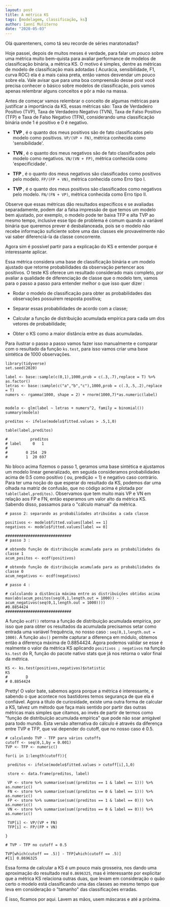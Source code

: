 ```yaml
---
layout: post
title: A métrica KS
tags: [modelagem, classificação, ks]
author: Ianní Muliterno
date: "2020-05-03"
---  
```


Olá quarenteners, como tá seu recorde de séries maratonadas?

Hoje passei, depois de muitos meses é verdade, para falar um pouco sobre uma métrica muito bem-quista para avaliar performance de modelos de classificação binária, a métrica KS. O motivo é simples, dentre as métricas de modelo de classificação mais adotadas ( Acurácia, sensibilidade, F1, curva ROC) ela é a mais caixa preta, então vamos desvendar um pouco sobre ela. Vale avisar que para uma boa compreensão desse  post você precisa conhecer o básico sobre modelos de classificação, pois vamos apenas relembrar alguns conceitos e pôr a mão na massa.

Antes de começar vamos relembrar o conceito de algumas métricas para justificar a importância da KS, essas métricas são: Taxa de Verdadeiro Positivo (TVP), Taxa de Verdadeiro Negativo (TVN), Taxa de Falso Positivo (TFP) e Taxa de Falso Negativo (TFN), considerando uma classificação binária onde 1 é positivo e 0 é negativo.

- <strong> TVP </strong>, é o quanto dos meus positivos são de fato classificados pelo modelo como positivos. `VP/(VP + FN)`, métrica conhecida como 'sensibilidade'.

- <strong> TVN </strong>, é o quanto dos meus negativos são de fato classificados pelo modelo como negativos. `VN/(VN + FP)`, métrica conhecida como 'especificidade'.

- <strong> TFP </strong>, é o quanto dos meus negativos são classificados como positivos pelo modelo. `FP/(FP + VN)`, métrica conhecida como Erro tipo I.

- <strong> TVP </strong>, é o quanto dos meus positivos são classificados como negativos pelo modelo. `FN/(FN + VP)`, métrica conhecida como Erro tipo II.

Observe que essas métricas dão resultados específicos e se avaliadas separadamente, podem dar a falsa impressão de que temos um modelo bem ajustado, por exemplo, o modelo pode ter baixa TFP e alta TVP ao mesmo tempo, inclusive esse tipo de problema é comum quando a variável binária que queremos prever é desbalanceada, pois se o modelo não recebe informação suficiente sobre uma das classes ele provavelmente não vai saber diferenciá-la da classe concorrente. 

 Agora sim é possível partir para a explicação do KS e entender porque é interessante aplicar.

 Essa métrica considera uma base de classificação binária e um modelo ajustado que retorne probabilidades da observação pertencer aos positivos. O teste KS oferece um resultado considerado mais completo, por avaliar a qualidade de diferenciação de classe que o modelo tem, vamos para o passo a passo para entender melhor o que isso quer dizer :

-  Rodar o modelo de classificação para obter as probabilidades das observações possuírem resposta positiva;

-  Separar essas probabilidades de acordo com a classe;

-  Calcular a função de distribuição acumulada empírica para cada um dos vetores de probabilidade;

-  Obter o KS como a maior distância entre as duas acumuladas.

 Para ilustrar o passo a passo vamos fazer isso manualmente e comparar com o resultado da função `ks.test`, para isso vamos criar uma base sintética de 1000 observações.

```
library(tidyverse)
set.seed(2020)

label <- base::sample(c(0,1),1000,prob = c(.3,.7),replace = T) %>% as.factor()
letras <- base::sample(c("a","b","c"),1000,prob = c(.3,.5,.2),replace = T)
numers <- rgamma(1000, shape = 2) + rnorm(1000,7)*as.numeric(label)


modelo <- glm(label ~ letras + numers^2, family = binomial())
summary(modelo)

preditos <- ifelse(modelo$fitted.values > .5,1,0)

table(label,preditos)

#          preditos
# label     0   1
# 
#        0 254  29
#        1  20 697
```

No bloco acima fizemos o passo 1, geramos uma base sintética e ajustamos um modelo linear generalizado, em seguida consideramos probabilidades acima de 0.5 como positivo ( ou, predição = 1) e negativo caso contrário. Para ter uma noção do que esperar do resultado da KS, podemos dar uma olhada na matriz de confusão, que no código acima é plotada por `table(label,preditos)`. Observamos que tem muito mais VP e VN em relação aos FP e FN, então esperamos um valor alto da métrica KS. Sabendo disso, passamos para o "cálculo manual" da métrica.

```
# passo 2: separando as probabilidades atribuídas a cada classe

positivos <- modelo$fitted.values[label == 1]
negativos <- modelo$fitted.values[label == 0]

#############################
# passo 3 :

# obtendo função de distribuição acumulada para as probabilidades da classe 1
acum_positos <- ecdf(positivos)

# obtendo função de distribuição acumulada para as probabilidades da classe 0
acum_negativos <- ecdf(negativos)

# passo 4 :

# calculando a distância máxima entre as distribuições obtidas acima
max(abs(acum_positos(seq(0,1,length.out = 1000)) - 
acum_negativos(seq(0,1,length.out = 1000))))
#0.8854424
#############################
```

 A função `ecdf()` retorna a função de distribuição acumulada empírica, por isso que para obter os resultados da acumulada precisamos setar como entrada uma variável frequência, no nosso caso : `seq(0,1,length.out = 1000)`. A função `abs()` permite capturar a diferença em módulo, obtemos então a diferença máxima de 0.8854424. Agora podemos validar se esse é realmente o valor da métrica KS aplicando `positivos ; negativos` na função `ks.test` do R, função do pacote nativo stats que já nos retorna o valor final da métrica.  

```
KS <- ks.test(positivos,negativos)$statistic
KS
#        D 
# 0.8854424 
```

 Pretty! O valor bate, sabemos agora porque a métrica é interessante, e sabendo o que acontece nos bastidores temos segurança de que ela é confiável. Agora a título de curiosidade, existe uma outra forma de calcular a KS, talvez um método que faça mais sentido por partir das outras métricas mais simples que citamos, ao invés de partir de termos como "função de distribuição acumulada empírica" que pode não soar amigável para todo mundo. Esta versão alternativa do cálculo é através da diferença entre TVP e TFP, que vai depender do cutoff, que no nosso caso é 0.5.
 
 ```
 # calculando TVP - TFP para vários cutoffs
cutoff <- seq(0,1,by = 0.001)
TVP <- TFP <- numeric()

for(i in 1:length(cutoff)){
  
  preditos <- ifelse(modelo$fitted.values > cutoff[i],1,0)
  
  store <- data.frame(preditos, label)
  
  VP <- store %>% summarise(sum((preditos == 1 & label == 1))) %>% as.numeric()
  FN <- store %>% summarise(sum((preditos == 0 & label == 1))) %>% as.numeric()
  FP <- store %>% summarise(sum((preditos == 1 & label == 0))) %>% as.numeric()
  VN <- store %>% summarise(sum((preditos == 0 & label == 0))) %>% as.numeric()
  
  TVP[i] <- VP/(VP + FN)
  TFP[i] <- FP/(FP + VN)
  
}

# TVP - TFP no cutoff = 0.5

TVP[which(cutoff == .5)] - TFP[which(cutoff == .5)]
#[1] 0.8696325
 ```
 
 Essa forma de calcular a KS é um pouco mais grosseira, nos dando uma aproximação do resultado real `0.8696325`, mas é interessante por explicitar que a métrica KS relaciona outras duas, que levam em consideração o quão certo o modelo está classificando uma das classes ao mesmo tempo que leva em consideração o "tamanho" das classificações erradas.
 
 É isso, ficamos por aqui. Lavem as mãos, usem máscaras e até a próxima.
